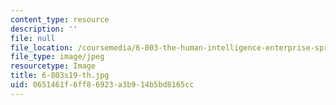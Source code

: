 ```yaml
---
content_type: resource
description: ''
file: null
file_location: /coursemedia/6-803-the-human-intelligence-enterprise-spring-2019/0651461f6ff86923a3b914b5bd8165cc_6-803s19-th.jpg
file_type: image/jpeg
resourcetype: Image
title: 6-803s19-th.jpg
uid: 0651461f-6ff8-6923-a3b9-14b5bd8165cc
---
```

